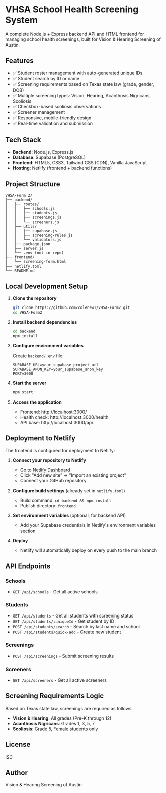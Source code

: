 # VHSA School Health Screening System

A complete Node.js + Express backend API and HTML frontend for managing school health screenings, built for Vision & Hearing Screening of Austin.

## Features

- ✅ Student roster management with auto-generated unique IDs
- ✅ Student search by ID or name
- ✅ Screening requirements based on Texas state law (grade, gender, DOB)
- ✅ Multiple screening types: Vision, Hearing, Acanthosis Nigricans, Scoliosis
- ✅ Checkbox-based scoliosis observations
- ✅ Screener management
- ✅ Responsive, mobile-friendly design
- ✅ Real-time validation and submission

## Tech Stack

- **Backend**: Node.js, Express.js
- **Database**: Supabase (PostgreSQL)
- **Frontend**: HTML5, CSS3, Tailwind CSS (CDN), Vanilla JavaScript
- **Hosting**: Netlify (frontend + backend functions)

## Project Structure

```
VHSA-Form 2/
├── backend/
│   ├── routes/
│   │   ├── schools.js
│   │   ├── students.js
│   │   ├── screenings.js
│   │   └── screeners.js
│   ├── utils/
│   │   ├── supabase.js
│   │   ├── screening-rules.js
│   │   └── validators.js
│   ├── package.json
│   ├── server.js
│   └── .env (not in repo)
├── frontend/
│   └── screening-form.html
├── netlify.toml
└── README.md
```

## Local Development Setup

1. **Clone the repository**
   ```bash
   git clone https://github.com/colenew1/VHSA-Form2.git
   cd VHSA-Form2
   ```

2. **Install backend dependencies**
   ```bash
   cd backend
   npm install
   ```

3. **Configure environment variables**
   
   Create `backend/.env` file:
   ```env
   SUPABASE_URL=your_supabase_project_url
   SUPABASE_ANON_KEY=your_supabase_anon_key
   PORT=3000
   ```

4. **Start the server**
   ```bash
   npm start
   ```

5. **Access the application**
   - Frontend: http://localhost:3000/
   - Health check: http://localhost:3000/health
   - API base: http://localhost:3000/api

## Deployment to Netlify

The frontend is configured for deployment to Netlify:

1. **Connect your repository to Netlify**
   - Go to [Netlify Dashboard](https://app.netlify.com)
   - Click "Add new site" → "Import an existing project"
   - Connect your GitHub repository

2. **Configure build settings** (already set in `netlify.toml`)
   - Build command: `cd backend && npm install`
   - Publish directory: `frontend`

3. **Set environment variables** (optional, for backend API)
   - Add your Supabase credentials in Netlify's environment variables section

4. **Deploy**
   - Netlify will automatically deploy on every push to the main branch

## API Endpoints

### Schools
- `GET /api/schools` - Get all active schools

### Students
- `GET /api/students` - Get all students with screening status
- `GET /api/students/:uniqueId` - Get student by ID
- `POST /api/students/search` - Search by last name and school
- `POST /api/students/quick-add` - Create new student

### Screenings
- `POST /api/screenings` - Submit screening results

### Screeners
- `GET /api/screeners` - Get all active screeners

## Screening Requirements Logic

Based on Texas state law, screenings are required as follows:

- **Vision & Hearing**: All grades (Pre-K through 12)
- **Acanthosis Nigricans**: Grades 1, 3, 5, 7
- **Scoliosis**: Grade 5, Female students only

## License

ISC

## Author

Vision & Hearing Screening of Austin
